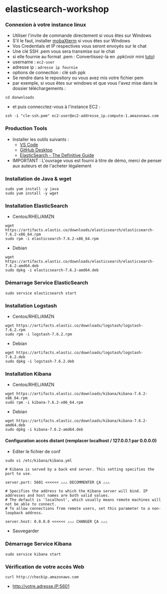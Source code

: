 # elasticsearch-workshop

### Connexion à votre instance linux
- Utiliser l'invite de commande directement si vous êtes sur Windows
- S'il le faut, installer [mobaXterm](https://download.mobatek.net/2022020030522248/MobaXterm_Portable_v20.2.zip) si vous êtes sur Windows
- Vos Credentials et IP respectives vous seront envoyés sur le chat
- Une clé SSH .pem vous sera transmise sur le chat
- si elle fournie au format .pem : 
	Convertissez-la en .ppk(voir mini [tuto](https://stackoverflow.com/questions/3190667/convert-pem-to-ppk-file-format))
- username : `ec2-user`
- adresse ip : `adresse ip fournie`
- options de connection : clé ssh ppk
- Se rendre dans le repository ou vous  avez mis votre fichier pem
- par exemple, si vous êtes sur windows et que vous l'avez mise dans le dossier téléchargements :
```
cd donwnloads
```
- et puis connecctez-vous à l'instance EC2 :
 ```
ssh -i "cle-ssh.pem" ec2-user@ec2-addresse_ip.compute-1.amazonaws.com
```
	
### Production Tools

- Installer les outils suivants : 
	- [VS Code](https://code.visualstudio.com/download)
	- [GitHub Desktop](https://help.github.com/en/desktop/getting-started-with-github-desktop/installing-github-desktop)
	- [ElasticSearch - The Definitive Guide ](https://drive.google.com/open?id=1dtJhgRiVfaTrqpDqi4MA4HRK5K2iWSr6)
- IMPORTANT : L'ouvrage vous est fourni à titre de démo, merci de penser aux auteurs et de l'acheter légalement

### Installation de Java & wget
```
sudo yum install -y java
sudo yum install -y wget
```

### Installation ElasticSearch

- Centos/RHEL/AMZN
```
wget https://artifacts.elastic.co/downloads/elasticsearch/elasticsearch-7.6.2-x86_64.rpm
sudo rpm -i elasticsearch-7.6.2-x86_64.rpm
```
- Debian
```
wget https://artifacts.elastic.co/downloads/elasticsearch/elasticsearch-7.6.2-amd64.deb 
sudo dpkg -i elasticsearch-7.6.2-amd64.deb
```

### Démarrage Service ElasticSearch
```
sudo service elasticsearch start
```

### Installation Logstash
- Centos/RHEL/AMZN
```
wget https://artifacts.elastic.co/downloads/logstash/logstash-7.6.2.rpm
sudo rpm -i logstash-7.6.2.rpm
```
- Debian
```
wget https://artifacts.elastic.co/downloads/logstash/logstash-7.6.2.deb
sudo dpkg -i logstash-7.6.2.deb
```

### Installation Kibana
- Centos/RHEL/AMZN
```
wget https://artifacts.elastic.co/downloads/kibana/kibana-7.6.2-x86_64.rpm
sudo rpm -i kibana-7.6.2-x86_64.rpm
```
- Debian
```
wget https://artifacts.elastic.co/downloads/kibana/kibana-7.6.2-amd64.deb
sudo dpkg -i kibana-7.6.2-amd64.deb
```

#### Configuration accès distant (remplacer localhost / 127.0.0.1 par 0.0.0.0) 

- Editer le fichier de conf
```
sudo vi /etc/kibana/kibana.yml
``` 
```
# Kibana is served by a back end server. This setting specifies the port to use.

server.port: 5601 <<<<<< ⚠⚠⚠ DECOMMENTER ÇA ⚠⚠⚠

# Specifies the address to which the Kibana server will bind. IP addresses and host names are both valid values.
# The default is 'localhost', which usually means remote machines will not be able to connect.
# To allow connections from remote users, set this parameter to a non-loopback address.

server.host: 0.0.0.0 <<<<<< ⚠⚠⚠ CHANGER ÇA ⚠⚠⚠
```

- Sauvegarder

### Démarrage Service Kibana
```
sudo service kibana start
```

### Vérification de votre accès Web

```
curl http://checkip.amazonaws.com
```

- http://votre.adresse.IP:5601
